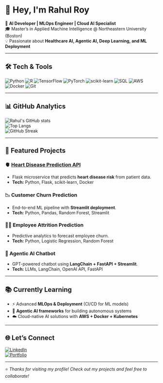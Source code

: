 <!-- Profile README for Rahul Roy -->

# 👋 Hey, I'm Rahul Roy  

🚀 **AI Developer | MLOps Engineer | Cloud AI Specialist**  
🎓 Master’s in Applied Machine Intelligence @ Northeastern University (Boston)  
💡 Passionate about **Healthcare AI, Agentic AI, Deep Learning, and ML Deployment**  

---

## 🛠️ Tech & Tools

![Python](https://img.shields.io/badge/-Python-3776AB?logo=python&logoColor=white&style=flat)
![R](https://img.shields.io/badge/-R-276DC3?logo=r&logoColor=white&style=flat)
![TensorFlow](https://img.shields.io/badge/-TensorFlow-FF6F00?logo=tensorflow&logoColor=white&style=flat)
![PyTorch](https://img.shields.io/badge/-PyTorch-EE4C2C?logo=pytorch&logoColor=white&style=flat)
![scikit-learn](https://img.shields.io/badge/-Scikit--Learn-F7931E?logo=scikit-learn&logoColor=white&style=flat)
![SQL](https://img.shields.io/badge/-SQL-4479A1?logo=postgresql&logoColor=white&style=flat)
![AWS](https://img.shields.io/badge/-AWS-232F3E?logo=amazon-aws&logoColor=white&style=flat)
![Docker](https://img.shields.io/badge/-Docker-2496ED?logo=docker&logoColor=white&style=flat)
![Git](https://img.shields.io/badge/-Git-F05032?logo=git&logoColor=white&style=flat)

---

## 📊 GitHub Analytics

![Rahul's GitHub stats](https://github-readme-stats.vercel.app/api?username=rahul-roy56&show_icons=true&theme=tokyonight)  
![Top Langs](https://github-readme-stats.vercel.app/api/top-langs/?username=rahul-roy56&layout=compact&theme=tokyonight)  
![GitHub Streak](https://github-readme-streak-stats.herokuapp.com?user=rahul-roy56&theme=tokyonight)  

---

## 🚀 Featured Projects  

### 🫀 [Heart Disease Prediction API](https://github.com/rahul-roy56/flask-heart-disease-api)  
- Flask microservice that predicts **heart disease risk** from patient data.  
- **Tech:** Python, Flask, scikit-learn, Docker  

### 📉 Customer Churn Prediction  
- End-to-end ML pipeline with **Streamlit deployment**.  
- **Tech:** Python, Pandas, Random Forest, Streamlit  

### 🧑‍💼 Employee Attrition Prediction  
- Predictive analytics to forecast employee churn.  
- **Tech:** Python, Logistic Regression, Random Forest  

### 🤖 Agentic AI Chatbot  
- GPT-powered chatbot using **LangChain + FastAPI + Streamlit**.  
- **Tech:** LLMs, LangChain, OpenAI API, FastAPI  

---

## 📚 Currently Learning  

- ⚡ Advanced **MLOps & Deployment** (CI/CD for ML models)  
- 🤖 **Agentic AI frameworks** for building autonomous systems  
- ☁️ Cloud-native AI solutions with **AWS + Docker + Kubernetes**  

---

## 🌐 Let’s Connect  

[![LinkedIn](https://img.shields.io/badge/-LinkedIn-blue?logo=linkedin&logoColor=white&style=flat)](https://www.linkedin.com/in/rahulroy-ai/)  
[![Portfolio](https://img.shields.io/badge/-Portfolio-black?logo=github&logoColor=white&style=flat)](https://github.com/rahul-roy56)  

---
⭐️ *Thanks for visiting my profile! Check out my projects and feel free to collaborate!*  
